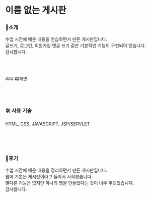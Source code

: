 # 이름 없는 게시판

### 📣소개<br>
수업 시간에 배운 내용을 연습하면서 만든 게시판입니다.<br>
글쓰기, 로그인, 회원가입 댓글 쓰기 같은 기본적인 기능이 구현되어 있습니다.<br>
감사합니다.

<br>
<br>
<br>
### 📟화면<br>



<br>
<br>
<br>

### 🛠 사용 기술<br>
HTML, CSS, JAVASCRIPT, JSP/SERVLET




<br>
<br>
<br>

### 🚩후기<br>
수업 시간에 배운 내용을 정리하면서 만든 게시판입니다.<br>
웹에 기본은 게시판이라고 들어서 시작했습니다.<br>
별다른 기능은 없지만 하나의 웹을 만들었다는 것이 너무 뿌듯했습니다.<br>
감사합니다.<br>
